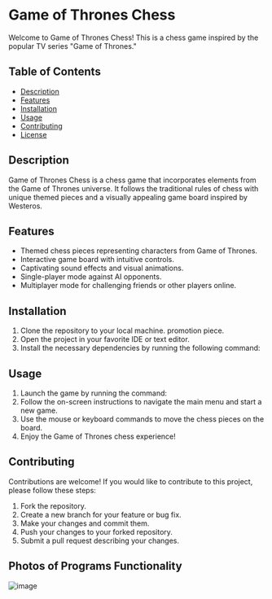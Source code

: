 # Game of Thrones Chess

Welcome to Game of Thrones Chess! This is a chess game inspired by the popular TV series "Game of Thrones."

## Table of Contents
- [Description](#description)
- [Features](#features)
- [Installation](#installation)
- [Usage](#usage)
- [Contributing](#contributing)
- [License](#license)

## Description
Game of Thrones Chess is a chess game that incorporates elements from the Game of Thrones universe. It follows the traditional rules of chess with unique themed pieces and a visually appealing game board inspired by Westeros.

## Features
- Themed chess pieces representing characters from Game of Thrones.
- Interactive game board with intuitive controls.
- Captivating sound effects and visual animations.
- Single-player mode against AI opponents.
- Multiplayer mode for challenging friends or other players online.

## Installation
1. Clone the repository to your local machine.
promotion piece.
2. Open the project in your favorite IDE or text editor.
3. Install the necessary dependencies by running the following command:

## Usage
1. Launch the game by running the command:
2. Follow the on-screen instructions to navigate the main menu and start a new game.
3. Use the mouse or keyboard commands to move the chess pieces on the board.
4. Enjoy the Game of Thrones chess experience!

## Contributing
Contributions are welcome! If you would like to contribute to this project, please follow these steps:
1. Fork the repository.
2. Create a new branch for your feature or bug fix.
3. Make your changes and commit them.
4. Push your changes to your forked repository.
5. Submit a pull request describing your changes.

## Photos of Programs Functionality


![image](https://github.com/AlexYodice/Javascript-Chess-Game-GOT/assets/116100112/d672282d-6518-4ce8-b178-2b7ce6633a0f)


